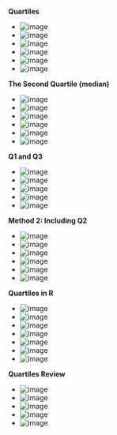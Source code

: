 **Quartiles**
- ![image](https://github.com/user-attachments/assets/6b152edb-9a7c-4fcc-a300-db077110c804)
- ![image](https://github.com/user-attachments/assets/0f694c41-fb17-46bd-8d98-96e45751dffe)
- ![image](https://github.com/user-attachments/assets/e40b8a3a-2740-4ca0-8bcf-2953a8fe8d9d)
- ![image](https://github.com/user-attachments/assets/47d76394-c796-48d6-af2e-b1875e837739)
- ![image](https://github.com/user-attachments/assets/7738ff7a-6963-4d6a-a1a5-af598fed42ea)
- ![image](https://github.com/user-attachments/assets/f25cc585-f47d-4c94-806d-486b1393a4db)

**The Second Quartile (median)**
- ![image](https://github.com/user-attachments/assets/6194ee53-57e9-4483-aab5-3f5fe8d2fe2d)
- ![image](https://github.com/user-attachments/assets/620992eb-ad68-4e56-9fd4-3c51b410014e)
- ![image](https://github.com/user-attachments/assets/fae47711-6564-47d9-b42b-39d9f37acc3d)
- ![image](https://github.com/user-attachments/assets/37e09eba-d3e5-41c9-ad4d-34826b0b1a23)
- ![image](https://github.com/user-attachments/assets/3aaca06b-afe6-46fd-9325-59b43b6f19c6)
- ![image](https://github.com/user-attachments/assets/4a1e0faa-464f-45e1-8c8e-aa7e00841104)

**Q1 and Q3**
- ![image](https://github.com/user-attachments/assets/62e34c4f-3b24-4109-adb0-49dbe7156f6b)
- ![image](https://github.com/user-attachments/assets/dfd992b3-8878-4758-b1ab-a7d24d85dba2)
- ![image](https://github.com/user-attachments/assets/0f7d4b5e-502b-4d97-8e45-2661568383bc)
- ![image](https://github.com/user-attachments/assets/832ae4e0-03f8-4ea4-8954-0076796e450d)
- ![image](https://github.com/user-attachments/assets/36f5c95a-95cd-4df1-bbbd-5d9e45ddf9de)

**Method 2: Including Q2**
- ![image](https://github.com/user-attachments/assets/e88cf6e6-8e3a-43aa-a973-c771429693de)
- ![image](https://github.com/user-attachments/assets/a73bb28f-b3f6-4321-8ca4-fe64092e4592)
- ![image](https://github.com/user-attachments/assets/5de1d5e3-0fbd-42c0-8260-c21a91814e6d)
- ![image](https://github.com/user-attachments/assets/11fe0d49-cfd6-4ef9-b461-a5a00b0974cf)
- ![image](https://github.com/user-attachments/assets/e7e78d16-167d-4197-a858-49bd236a3542)
- ![image](https://github.com/user-attachments/assets/857eedc3-2987-4591-9a8f-808b49b14236)

**Quartiles in R**
- ![image](https://github.com/user-attachments/assets/a457e757-929a-448c-8345-e23ec901b169)
- ![image](https://github.com/user-attachments/assets/62e6c526-66c4-43cf-b005-dd87d5be4d87)
- ![image](https://github.com/user-attachments/assets/b2c365e5-e9be-4e0a-b7e1-5dfc3b2fed90)
- ![image](https://github.com/user-attachments/assets/9e4aa136-e52f-47bf-801b-4edc10e49bc7)
- ![image](https://github.com/user-attachments/assets/8e4bc1c7-cf2b-473e-b5f1-7adf9272bc38)
- ![image](https://github.com/user-attachments/assets/25e91c24-9798-47b4-be28-50b34b42a57a)
- ![image](https://github.com/user-attachments/assets/b83ae771-9fdd-46c5-96be-6a15a5f2e0cc)

**Quartiles Review**
- ![image](https://github.com/user-attachments/assets/a4e86d61-edd7-4e0c-9aa1-2f8130e6f7f6)
- ![image](https://github.com/user-attachments/assets/eb359d34-5ff4-4c98-bfda-8169f5d156fb)
- ![image](https://github.com/user-attachments/assets/c80994a9-6936-444a-885e-f1a5a3e22d33)
- ![image](https://github.com/user-attachments/assets/93162bef-cb21-4806-9bcd-aab048ec966d)
- ![image](https://github.com/user-attachments/assets/a76eefdd-157d-4bb8-9dcc-3a97d436a73c)









